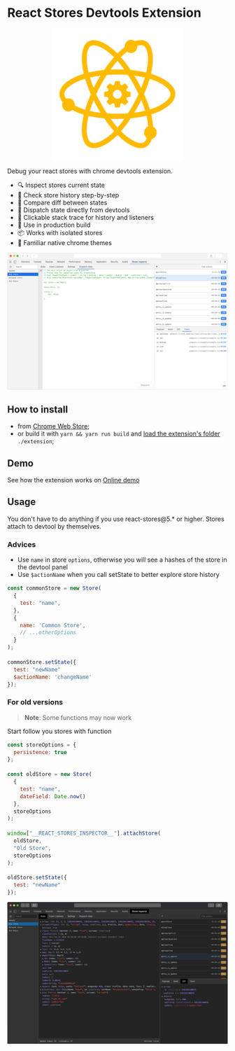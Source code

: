 # React Stores Devtools Extension

<p align="center">
  <img src="./logo.svg" alt="React Stores Inspector" width="300px"/>
</p>

Debug your react stores with chrome devtools extension.

- 🔍 Inspect stores current state
- 📜 Check store history step-by-step
- 🔬 Compare diff between states
- 📨 Dispatch state directly from devtools
- 🍔 Clickable stack trace for history and listeners
- 🚀 Use in production build
- 📦 Works with isolated stores
- 🎨 Familiar native chrome themes

![screen_light](./example/screen_light.png)

## How to install

- from [Chrome Web Store](https://chrome.google.com/webstore/detail/react-stores-devtools-extension/jofikieipejiceaccabdhlbedbfhogkm);
- or build it with `yarn && yarn run build` and [load the extension's folder](https://developer.chrome.com/extensions/getstarted#unpacked) `./extension`;

## Demo

See how the extension works on [Online demo](https://ibitcy.github.io/react-stores/)

## Usage

You don't have to do anything if you use react-stores@5.\* or higher. Stores attach to devtool by themselves.

### Advices

- Use `name` in store `options`, otherwise you will see a hashes of the store in the devtool panel
- Use `$actionName` when you call setState to better explore store history

```js
const commonStore = new Store(
  {
    test: "name",
  },
  {
    name: 'Common Store',
    // ...otherOptions
  }
);

commonStore.setState({
  test: "newName"
  $actionName: 'changeName'
});
```

### For old versions

> **Note**: Some functions may now work

Start follow you stores with function

```js
const storeOptions = {
  persistence: true
};

const oldStore = new Store(
  {
    test: "name",
    dateField: Date.now()
  },
  storeOptions
);

window["__REACT_STORES_INSPECTOR__"].attachStore(
  oldStore,
  "Old Store",
  storeOptions
);

oldStore.setState({
  test: "newName"
});
```

![screen_dark](./example/screen_dark.png)
